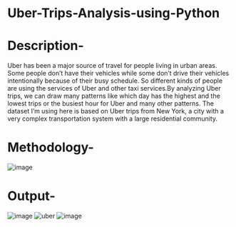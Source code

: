 # Uber-Trips-Analysis-using-Python
# Description-
Uber has been a major source of travel for people living in urban areas. Some people don’t have their vehicles while some don’t drive their vehicles intentionally because of their busy schedule. So different kinds of people are using the services of Uber and other taxi services.By analyzing Uber trips, we can draw many patterns like which day has the highest and the lowest trips or the busiest hour for Uber and many other patterns. The dataset I’m using here is based on Uber trips from New York, a city with a very complex transportation system with a large residential community.
# Methodology-
![image](https://github.com/user-attachments/assets/f15bca16-1374-44cc-a755-29b6e4abb5e6)
# Output-
![image](https://github.com/user-attachments/assets/9785afd0-e9f2-4ace-ae62-3eecc1217b40)
![uber](https://github.com/user-attachments/assets/57e9e494-13e9-4a54-8b76-4ec74de5e9a7)
![image](https://github.com/user-attachments/assets/b000e4e7-9a35-4174-acb2-c41ccc99b6de)
